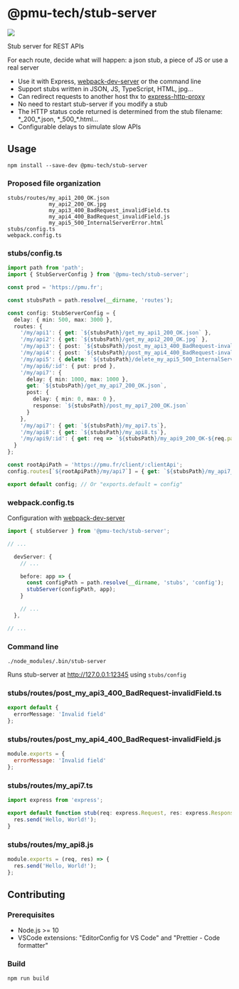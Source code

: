# @pmu-tech/stub-server

![](https://github.com/pmu-tech/stub-server/workflows/Node%20CI/badge.svg)

Stub server for REST APIs

For each route, decide what will happen: a json stub, a piece of JS or use a real server

- Use it with Express, [webpack-dev-server](https://github.com/webpack/webpack-dev-server) or the command line
- Support stubs written in JSON, JS, TypeScript, HTML, jpg...
- Can redirect requests to another host thx to [express-http-proxy](https://github.com/villadora/express-http-proxy)
- No need to restart stub-server if you modify a stub
- The HTTP status code returned is determined from the stub filename: \*\_200\_\*.json, \*\_500\_\*.html...
- Configurable delays to simulate slow APIs

## Usage

`npm install --save-dev @pmu-tech/stub-server`

### Proposed file organization

```
stubs/routes/my_api1_200_OK.json
             my_api2_200_OK.jpg
             my_api3_400_BadRequest_invalidField.ts
             my_api4_400_BadRequest_invalidField.js
             my_api5_500_InternalServerError.html
stubs/config.ts
webpack.config.ts
```

### stubs/config.ts

```TypeScript
import path from 'path';
import { StubServerConfig } from '@pmu-tech/stub-server';

const prod = 'https://pmu.fr';

const stubsPath = path.resolve(__dirname, 'routes');

const config: StubServerConfig = {
  delay: { min: 500, max: 3000 },
  routes: {
    '/my/api1': { get: `${stubsPath}/get_my_api1_200_OK.json` },
    '/my/api2': { get: `${stubsPath}/get_my_api2_200_OK.jpg` },
    '/my/api3': { post: `${stubsPath}/post_my_api3_400_BadRequest-invalidField.ts` },
    '/my/api4': { post: `${stubsPath}/post_my_api4_400_BadRequest-invalidField.js` },
    '/my/api5': { delete: `${stubsPath}/delete_my_api5_500_InternalServerError.html` },
    '/my/api6/:id': { put: prod },
    '/my/api7': {
      delay: { min: 1000, max: 1000 },
      get: `${stubsPath}/get_my_api7_200_OK.json`,
      post: {
        delay: { min: 0, max: 0 },
        response: `${stubsPath}/post_my_api7_200_OK.json`
      }
    },
    '/my/api7': { get: `${stubsPath}/my_api7.ts`},
    '/my/api8': { get: `${stubsPath}/my_api8.ts`},
    '/my/api9/:id': { get: req => `${stubsPath}/my_api9_200_OK-${req.params.id}.json` }
  }
};

const rootApiPath = 'https://pmu.fr/client/:clientApi';
config.routes[`${rootApiPath}/my/api7`] = { get: `${stubsPath}/my_api7_200_OK.json` };

export default config; // Or "exports.default = config"
```

### webpack.config.ts

Configuration with [webpack-dev-server](https://github.com/webpack/webpack-dev-server)

```TypeScript
import { stubServer } from '@pmu-tech/stub-server';

// ...

  devServer: {
    // ...

    before: app => {
      const configPath = path.resolve(__dirname, 'stubs', 'config');
      stubServer(configPath, app);
    }

    // ...
  },

// ...
```

### Command line

`./node_modules/.bin/stub-server`

Runs stub-server at http://127.0.0.1:12345 using `stubs/config`

### stubs/routes/post_my_api3_400_BadRequest-invalidField.ts

```TypeScript
export default {
  errorMessage: 'Invalid field'
};
```

### stubs/routes/post_my_api4_400_BadRequest-invalidField.js

```JavaScript
module.exports = {
  errorMessage: 'Invalid field'
};
```

### stubs/routes/my_api7.ts

```TypeScript
import express from 'express';

export default function stub(req: express.Request, res: express.Response) {
  res.send('Hello, World!');
}
```

### stubs/routes/my_api8.js

```JavaScript
module.exports = (req, res) => {
  res.send('Hello, World!');
};
```

## Contributing

### Prerequisites

- Node.js >= 10
- VSCode extensions: "EditorConfig for VS Code" and "Prettier - Code formatter"

### Build

`npm run build`
